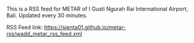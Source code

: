 This is a RSS feed for METAR of I Gusti Ngurah Rai International Airport, Bali.
Updated every 30 minutes.

RSS Feed link:
https://sienta01.github.io/metar-rss/wadd_metar_rss_feed.xml
